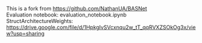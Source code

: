 This is a fork from https://github.com/NathanUA/BASNet
<br>
Evaluation notebook: evaluation_notebook.ipynb
<br>
StructArchitectureWeights: https://drive.google.com/file/d/1HpkgIvSVcxnqu2w_tT_qqRVXZSOkOg3x/view?usp=sharing
